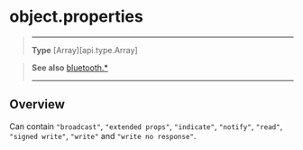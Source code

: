 # object.properties

> --------------------- ------------------------------------------------------------------------------------------
> __Type__              [Array][api.type.Array]


> __See also__          [bluetooth.*](/plugin/bluetooth.md)
> --------------------- ------------------------------------------------------------------------------------------

## Overview

Can contain `"broadcast"`, `"extended props"`, `"indicate"`, `"notify"`, `"read"`, `"signed write"`, `"write"` and `"write no response"`.